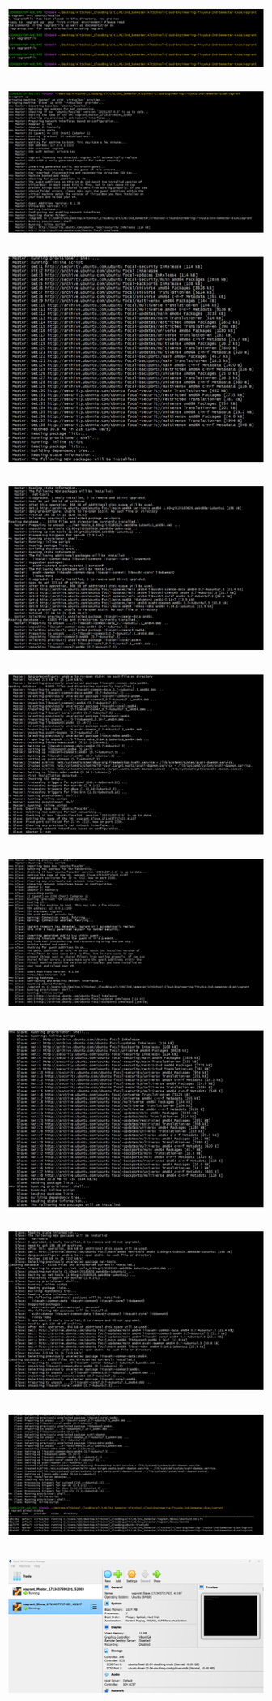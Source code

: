 ![Screenshot_1](./Images/Ques._1-A.png "Installing Master and Slave Ubuntu with One Script")

<br>

![Screenshot_2](./Images/Ques._1-B.png "Installing Master and Slave Ubuntu with One Script")

<br>

![Screenshot_3](./Images/Ques._1-C.png "Installing Master and Slave Ubuntu with One Script")

<br>

![Screenshot_4](./Images/Ques._1-D.png "Installing Master and Slave Ubuntu with One Script")

<br>

![Screenshot_5](./Images/Ques._1-E.png "Installing Master and Slave Ubuntu with One Script")

<br>

![Screenshot_6](./Images/Ques._1-F.png "Installing Master and Slave Ubuntu with One Script")

<br>

![Screenshot_7](./Images/Ques._1-G.png "Installing Master and Slave Ubuntu with One Script")

<br>

![Screenshot_8](./Images/Ques._1-H.png "Installing Master and Slave Ubuntu with One Script")

<br>

![Screenshot_9](./Images/Ques._1-I.png "Installing Master and Slave Ubuntu with One Script")

<br>

![Screenshot_10](./Images/Ques._1-J.png "Installing Master and Slave Ubuntu with One Script")

<br>
